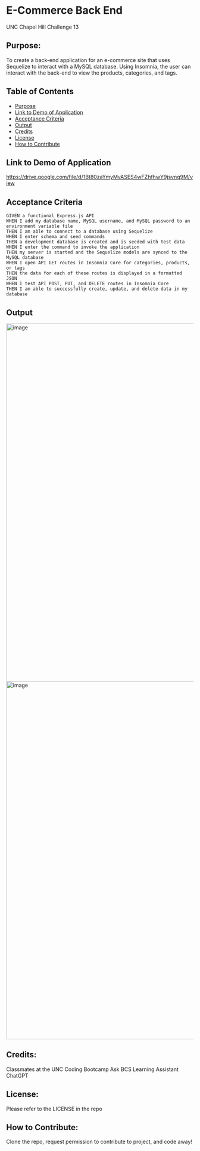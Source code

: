 # E-Commerce Back End
UNC Chapel Hill Challenge 13

## Purpose:
To create a back-end application for an e-commerce site that uses Sequelize to interact with a MySQL database. Using Insomnia, the user can interact with the back-end to view the products, categories, and tags. 

## Table of Contents
- [Purpose](#purpose)
- [Link to Demo of Application](#link-to-demo-of-application)
- [Acceptance Criteria](#acceptance-criteria)
- [Output](#output)
- [Credits](#credits)
- [License](#license)
- [How to Contribute](#how-to-contribute)

## Link to Demo of Application
https://drive.google.com/file/d/1Bt80zaYmyMvASES4wFZhfhwY9jsvnq9M/view

## Acceptance Criteria
```
GIVEN a functional Express.js API
WHEN I add my database name, MySQL username, and MySQL password to an environment variable file
THEN I am able to connect to a database using Sequelize
WHEN I enter schema and seed commands
THEN a development database is created and is seeded with test data
WHEN I enter the command to invoke the application
THEN my server is started and the Sequelize models are synced to the MySQL database
WHEN I open API GET routes in Insomnia Core for categories, products, or tags
THEN the data for each of these routes is displayed in a formatted JSON
WHEN I test API POST, PUT, and DELETE routes in Insomnia Core
THEN I am able to successfully create, update, and delete data in my database
```

## Output
<img width="959" alt="image" src="https://github.com/elaine-luckey/E-Commerce-Back-End/assets/134161776/b942537c-838d-4383-8e5d-a44733d6bfe8">



<img width="960" alt="image" src="https://github.com/elaine-luckey/E-Commerce-Back-End/assets/134161776/334e3055-6af3-4acb-8219-1c4cdd14a1c8">


## Credits:
Classmates at the UNC Coding Bootcamp
Ask BCS Learning Assistant
ChatGPT

## License: 
Please refer to the LICENSE in the repo

## How to Contribute:
Clone the repo, request permission to contribute to project, and code away!
